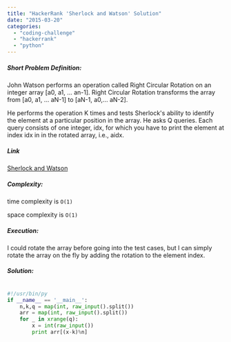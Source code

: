 ```yaml
---
title: "HackerRank 'Sherlock and Watson' Solution"
date: "2015-03-20"
categories: 
  - "coding-challenge"
  - "hackerrank"
  - "python"
---
```


##### Short Problem Definition:

John Watson performs an operation called Right Circular Rotation on an integer array \[a0, a1, ... an-1\]. Right Circular Rotation transforms the array from \[a0, a1, ... aN-1\] to \[aN-1, a0,... aN-2\].

He performs the operation K times and tests Sherlock's ability to identify the element at a particular position in the array. He asks Q queries. Each query consists of one integer, idx, for which you have to print the element at index idx in in the rotated array, i.e., aidx.

##### Link

[Sherlock and Watson](https://www.hackerrank.com/challenges/sherlock-and-watson)

##### Complexity:

time complexity is `O(1)`

space complexity is `O(1)`

##### Execution:

I could rotate the array before going into the test cases, but I can simply rotate the array on the fly by adding the rotation to the element index.

##### Solution:

```python

#!/usr/bin/py
if __name__ == '__main__':
    n,k,q = map(int, raw_input().split())
    arr = map(int, raw_input().split())
    for _ in xrange(q):
        x = int(raw_input())
        print arr[(x-k)%n]
```
